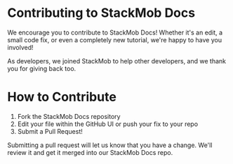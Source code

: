# Contributing to StackMob Docs

We encourage you to contribute to StackMob Docs!  Whether it's an edit, a small code fix, or even a completely new tutorial, we're happy to have you involved!

As developers, we joined StackMob to help other developers, and we thank you for giving back too.

# How to Contribute

1.  Fork the StackMob Docs repository
2.  Edit your file within the GitHub UI or push your fix to your repo
3.  Submit a Pull Request!

Submitting a pull request will let us know that you have a change.  We'll review it and get it merged into our StackMob Docs repo.

<img src="https://s3.amazonaws.com/static.stackmob.com/images/contribute.gif" alt=""/>

